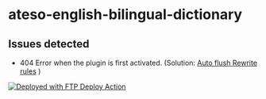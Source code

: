 # ateso-english-bilingual-dictionary


## Issues detected

* 404 Error when the plugin is first activated. (Solution: [Auto flush Rewrite rules](https://www.wpexplorer.com/post-type-404-error/) )


[<img alt="Deployed with FTP Deploy Action" src="https://img.shields.io/badge/Deployed With-FTP DEPLOY ACTION-%3CCOLOR%3E?style=for-the-badge&color=0077b6">](https://github.com/SamKirkland/FTP-Deploy-Action)
